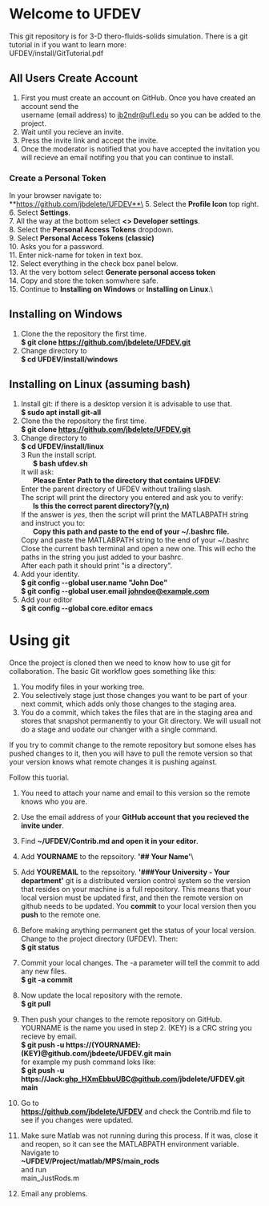 # Welcome to UFDEV
This git repository is for 3-D thero-fluids-solids simulation.
There is a git tutorial in if you want to learn more:\
	UFDEV/install/GitTutorial.pdf
## All Users Create Account
1. First you must create an account on GitHub. Once you have created an account send the\
   username (email address) to jb2ndr@ufl.edu so you can be added to the project.
2. Wait until you recieve an invite.
3. Press the invite link and accept the invite.
4. Once the moderator is notified that you have accepted the invitation you will recieve an email notifing you that you can continue to install.
### Create a Personal Token
In your browser navigate to:\
**https://github.com/jbdelete/UFDEV**\
5. Select the **Profile Icon** top right.\
6. Select **Settings**.\
7. All the way at the bottom select **<> Developer settings**.\
8. Select the **Personal Access Tokens** dropdown.\
9. Select **Personal Access Tokens (classic)**\
10. Asks you for a password.\
11. Enter nick-name for token in text box.\
12. Select everything in the check box panel below.\
13. At the very bottom select **Generate personal access token**\
14. Copy and store the token somwhere safe.\
15. Continue to **Installing on Windows** or **Installing on Linux**.\

   
 
## Installing on Windows
1. Clone the the repository the first time.\
  **$ git clone https://github.com/jbdelete/UFDEV.git**
2. Change directory to\
  **$ cd UFDEV/install/windows**

## Installing on Linux (assuming bash)
1. Install git: if there is a desktop version it is advisable to use that.\
  **$ sudo apt install git-all**
1. Clone the the repository the first time.\
  **$ git clone https://github.com/jbdelete/UFDEV.git**
2. Change directory to\
  **$ cd UFDEV/install/linux**\
3 Run the install script.\
  &nbsp;&nbsp;&nbsp;&nbsp;&nbsp;&nbsp;**$ bash ufdev.sh**\
   It will ask:\
   &nbsp;&nbsp;&nbsp;&nbsp;&nbsp;&nbsp;**Please Enter Path to the directory that contains UFDEV:**\
   Enter the parent directory of UFDEV without trailing slash.\
   The script will print the directory you entered and ask you to verify:\
   &nbsp;&nbsp;&nbsp;&nbsp;&nbsp;&nbsp;**Is this the correct parent directory?(y,n)**\
   If the answer is *yes*, then the script will print the MATLABPATH string
   and instruct you to:\
   &nbsp;&nbsp;&nbsp;&nbsp;&nbsp;&nbsp;**Copy this path and paste to the end of your ~/.bashrc file.**\
   Copy and paste the MATLABPATH string to the end of your ~/.bashrc\
   Close the current bash terminal and open a new one. This will echo the paths in the string you just added to your bashrc.\
   After each path it should print "is a directory".
4. Add your identity.\
	**$ git config --global user.name "John Doe"**\
	**$ git config --global user.email johndoe@example.com**
5. Add your editor\
	**$ git config --global core.editor emacs**
	
# Using git

Once the project is cloned then we need to know how to use git for collaboration.
The basic Git workflow goes something like this:
1. You modify files in your working tree.
2. You selectively stage just those changes you want to be part of your next commit, which adds
only those changes to the staging area.
3. You do a commit, which takes the files that are in the staging area and stores that snapshot
permanently to your Git directory. We will usuall not do a stage and uodate our changer with a single command.

If you try to commit change to the remote repository but somone elses has
pushed changes to it, then you will have to pull the remote version so that your version 
knows what remote changes it is pushing against.

Follow this tuorial.

1. You need to attach your name and email to this version so the remote knows who you are.
2. Use the email address of your **GitHub account that you recieved the invite under**.
3. Find
   **~/UFDEV/Contrib.md and open it in your editor**.
4. Add **YOURNAME** to the repsoitory. 
	**'## Your Name'**\
5. Add **YOUREMAIL** to the repsoitory. 
	**'###Your University - Your department'**
git is a distributed version control system so the version that resides on your machine is a full repository.
This means that your local version must be updated first, and then the remote version on github needs to be updated.
You **commit** to your local version then you **push** to the remote one.

6. Before making anything permanent get the status of your local version. Change to the project directory (UFDEV). Then:\
   **$ git status**
7. Commit your local changes. The -a parameter will tell the commit to add any new files.\
   **$ git -a commit** 
8. Now update the local repository with the remote.\
   **$ git pull**
9. Then push your changes to the remote repository on GitHub. YOURNAME is the name you used in step 2.
   (KEY) is a CRC string you recieve by email. \
   **$ git push -u https://(YOURNAME):(KEY)@github.com/jbdeete/UFDEV.git main**\
   for example my push command loks like:\
   **$ git push -u https://Jack:ghp_HXmEbbuUBC@github.com/jbdelete/UFDEV.git main**
10. Go to\
   **https://github.com/jbdelete/UFDEV**
   and check the Contrib.md file to see if you changes were updated.
11. Make sure Matlab was not running during this process. If it was, close it and reopen, so it can see the MATLABPATH environment variable.
    Navigate to\
   	**~UFDEV/Project/matlab/MPS/main_rods**\
   and run\
	main_JustRods.m
12. Email any problems.
    

   


 

